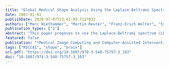 ```yaml
---
title: "Global Medical Shape Analysis Using the Laplace-Beltrami Spectrum"
date: 2007-01-01
publishDate: 2020-07-07T23:41:09.711703Z
authors: ["Marc Niethammer", "Martin Reuter", "Franz-Erich Wolter", "Sylvain Bouix", "Niklas Peinecke", "Min-Seong Koo", "Martha Elizabeth Shenton"]
publication_types: ["1"]
abstract: "This paper proposes to use the Laplace-Beltrami spectrum (LBS) as a global shape descriptor for medical shape analysis, allowing for shape comparisons using minimal shape preprocessing: no registration, mapping, or remeshing is necessary. The discriminatory power of the method is tested on a population of female caudate shapes of normal control subjects and of subjects with schizotypal personality disorder."
featured: false
publication: "*Medical Image Computing and Computer-Assisted Intervention - MICCAI 2007, 10th International Conference, Brisbane, Australia, October 29 - November 2, 2007, Proceedings, Part I*"
tags: ["MICCAI", "shape", "brain"]
url_pdf: "https://doi.org/10.1007/978-3-540-75757-3_103"
doi: "10.1007/978-3-540-75757-3_103"
---
```


